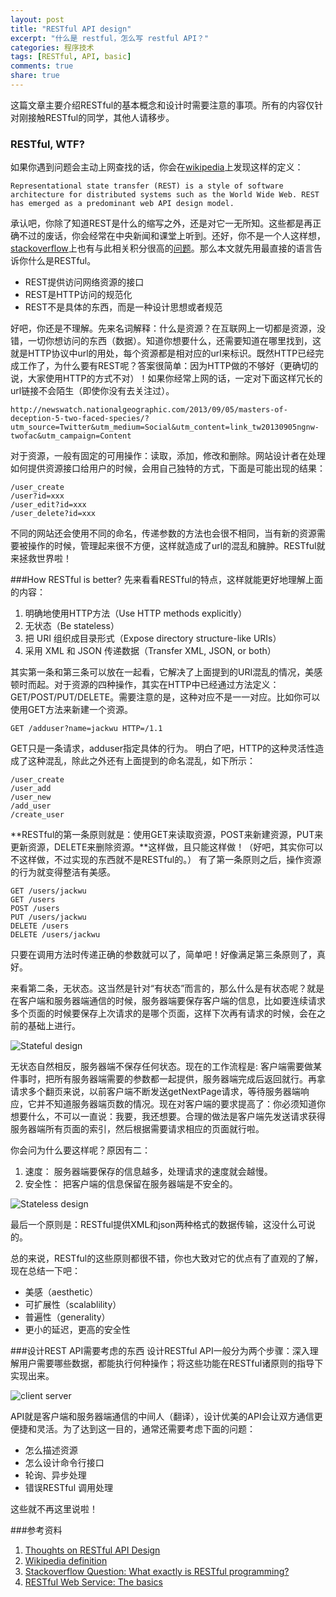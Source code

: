 ```yaml
---
layout: post
title: "RESTful API design"
excerpt: "什么是 restful，怎么写 restful API？"
categories: 程序技术 
tags: [RESTful, API, basic]
comments: true
share: true
---
```



这篇文章主要介绍RESTful的基本概念和设计时需要注意的事项。所有的内容仅针对刚接触RESTful的同学，其他人请移步。

### RESTful, WTF? 
如果你遇到问题会主动上网查找的话，你会在[wikipedia](http://en.wikipedia.org/wiki/Representational_state_transfer)上发现这样的定义：

    Representational state transfer (REST) is a style of software architecture for distributed systems such as the World Wide Web. REST has emerged as a predominant web API design model.
    
承认吧，你除了知道REST是什么的缩写之外，还是对它一无所知。这些都是再正确不过的废话，你会经常在中央新闻和课堂上听到。还好，你不是一个人这样想，[stackoverflow](http://stackoverflow.com/)上也有与此相关积分很高的[问题](http://stackoverflow.com/questions/671118/what-exactly-is-restful-programming)。那么本文就先用最直接的语言告诉你什么是RESTful。

+ REST提供访问网络资源的接口
+ REST是HTTP访问的规范化
+ REST不是具体的东西，而是一种设计思想或者规范

好吧，你还是不理解。先来名词解释：什么是资源？在互联网上一切都是资源，没错，一切你想访问的东西（数据）。知道你想要什么，还需要知道在哪里找到，这就是HTTP协议中url的用处，每个资源都是相对应的url来标识。既然HTTP已经完成工作了，为什么要有REST呢？答案很简单：因为HTTP做的不够好（更确切的说，大家使用HTTP的方式不对）！如果你经常上网的话，一定对下面这样冗长的url链接不会陌生（即使你没有去关注过）。

    http://newswatch.nationalgeographic.com/2013/09/05/masters-of-deception-5-two-faced-species/?utm_source=Twitter&utm_medium=Social&utm_content=link_tw20130905ngnw-twofac&utm_campaign=Content
    
对于资源，一般有固定的可用操作：读取，添加，修改和删除。网站设计者在处理如何提供资源接口给用户的时候，会用自己独特的方式，下面是可能出现的结果：

    /user_create
    /user?id=xxx
    /user_edit?id=xxx
    /user_delete?id=xxx

不同的网站还会使用不同的命名，传递参数的方法也会很不相同，当有新的资源需要被操作的时候，管理起来很不方便，这样就造成了url的混乱和臃肿。RESTful就来拯救世界啦！


###How RESTful is better?
先来看看RESTful的特点，这样就能更好地理解上面的内容：

1. 明确地使用HTTP方法（Use HTTP methods explicitly）
2. 无状态（Be stateless）
3. 把 URI 组织成目录形式（Expose directory structure-like URIs）
4. 采用 XML 和 JSON 传递数据（Transfer XML, JSON, or both）

其实第一条和第三条可以放在一起看，它解决了上面提到的URI混乱的情况，美感顿时而起。对于资源的四种操作，其实在HTTP中已经通过方法定义：GET/POST/PUT/DELETE。需要注意的是，这种对应不是一一对应。比如你可以使用GET方法来新建一个资源。

    GET /adduser?name=jackwu HTTP=/1.1
    
GET只是一条请求，adduser指定具体的行为。
明白了吧，HTTP的这种灵活性造成了这种混乱，除此之外还有上面提到的命名混乱，如下所示：

    /user_create
    /user_add
    /user_new
    /add_user
    /create_user

**RESTful的第一条原则就是：使用GET来读取资源，POST来新建资源，PUT来更新资源，DELETE来删除资源。**这样做，且只能这样做！（好吧，其实你可以不这样做，不过实现的东西就不是RESTful的。）
有了第一条原则之后，操作资源的行为就变得整洁有美感。

    GET /users/jackwu
    GET /users
    POST /users 
    PUT /users/jackwu
    DELETE /users
    DELETE /users/jackwu
只要在调用方法时传递正确的参数就可以了，简单吧！好像满足第三条原则了，真好。

来看第二条，无状态。这当然是针对“有状态”而言的，那么什么是有状态呢？就是在客户端和服务器端通信的时候，服务器端要保存客户端的信息，比如要连续请求多个页面的时候要保存上次请求的是哪个页面，这样下次再有请求的时候，会在之前的基础上进行。

![Stateful design]

无状态自然相反，服务器端不保存任何状态。现在的工作流程是: 客户端需要做某件事时，把所有服务器端需要的参数都一起提供，服务器端完成后返回就行。再拿请求多个翻页来说，以前客户端不断发送getNextPage请求，等待服务器端响应，它并不知道服务器端页数的情况。现在对客户端的要求提高了：你必须知道你想要什么，不可以一直说：我要，我还想要。合理的做法是客户端先发送请求获得服务器端所有页面的索引，然后根据需要请求相应的页面就行啦。

你会问为什么要这样呢？原因有二：
1. 速度： 服务器端要保存的信息越多，处理请求的速度就会越慢。
2. 安全性： 把客户端的信息保留在服务器端是不安全的。

![Stateless design]

最后一个原则是：RESTful提供XML和json两种格式的数据传输，这没什么可说的。

总的来说，RESTful的这些原则都很不错，你也大致对它的优点有了直观的了解，现在总结一下吧：

+ 美感（aesthetic）
+ 可扩展性（scalablility）
+ 普遍性（generality）
+ 更小的延迟，更高的安全性


###设计REST API需要考虑的东西
设计RESTful API一般分为两个步骤：深入理解用户需要哪些数据，都能执行何种操作；将这些功能在RESTful诸原则的指导下实现出来。

![client server]

API就是客户端和服务器端通信的中间人（翻译），设计优美的API会让双方通信更便捷和灵活。为了达到这一目的，通常还需要考虑下面的问题：

+ 怎么描述资源
+ 怎么设计命令行接口
+ 轮询、异步处理
+ 错误RESTful 调用处理

这些就不再这里说啦！

###参考资料
1. [Thoughts on RESTful API Design](https://restful-api-design.readthedocs.org/en/latest/index.html)
2. [Wikipedia definition](http://en.wikipedia.org/wiki/Representational_state_transfer)
3. [Stackoverflow Question: What exactly is RESTful programming?](http://stackoverflow.com/questions/671118/what-exactly-is-restful-programming)
4. [RESTful Web Service: The basics](http://www.ibm.com/developerworks/webservices/library/ws-restful/)

[Stateful design]: http://www.ibm.com/developerworks/webservices/library/ws-restful/figure1.gif
[Stateless design]: http://www.ibm.com/developerworks/webservices/library/ws-restful/figure2.gif
[client server]: https://restful-api-design.readthedocs.org/en/latest/_images/scope.png
